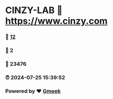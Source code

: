 # CINZY-LAB :link: https://www.cinzy.com 
### :page_facing_up: [12](https://www.cinzy.com/tag.html) 
### :speech_balloon: 2 
### :hibiscus: 23476 
### :alarm_clock: 2024-07-25 15:39:52 
### Powered by :heart: [Gmeek](https://github.com/Meekdai/Gmeek)
